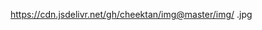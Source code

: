 <!-- https://github.com/cheektan/img/raw/master/img/ .jpg -->
https://cdn.jsdelivr.net/gh/cheektan/img@master/img/ .jpg